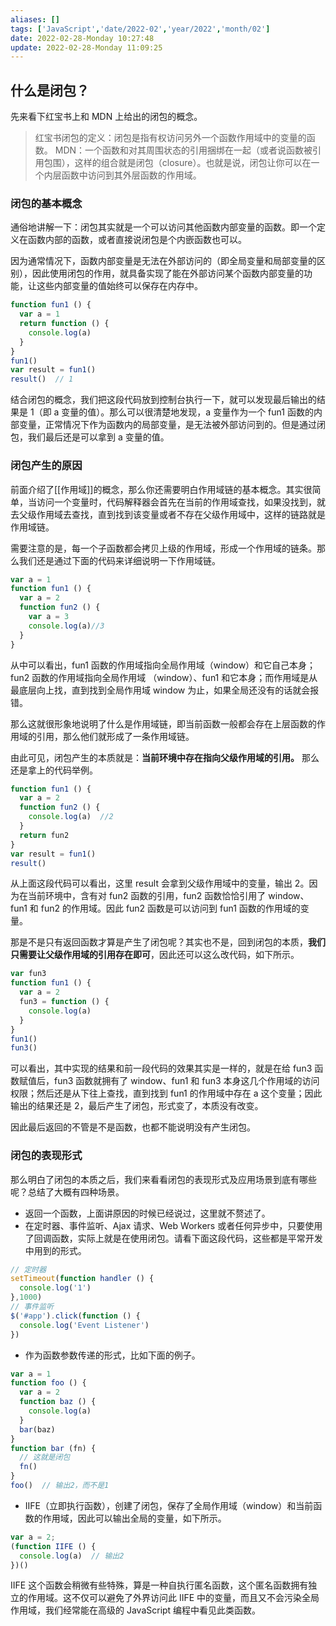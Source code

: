 ```yaml
---
aliases: []
tags: ['JavaScript','date/2022-02','year/2022','month/02']
date: 2022-02-28-Monday 10:27:48
update: 2022-02-28-Monday 11:09:25
---
```


## 什么是闭包？

先来看下红宝书上和 MDN 上给出的闭包的概念。

>红宝书闭包的定义：闭包是指有权访问另外一个函数作用域中的变量的函数。
>MDN：一个函数和对其周围状态的引用捆绑在一起（或者说函数被引用包围），这样的组合就是闭包（closure）。也就是说，闭包让你可以在一个内层函数中访问到其外层函数的作用域。

### 闭包的基本概念

通俗地讲解一下：闭包其实就是一个可以访问其他函数内部变量的函数。即一个定义在函数内部的函数，或者直接说闭包是个内嵌函数也可以。

因为通常情况下，函数内部变量是无法在外部访问的（即全局变量和局部变量的区别），因此使用闭包的作用，就具备实现了能在外部访问某个函数内部变量的功能，让这些内部变量的值始终可以保存在内存中。

```js
function fun1 () {
  var a = 1
  return function () {
    console.log(a)
  }
}
fun1()
var result = fun1()
result()  // 1
```

结合闭包的概念，我们把这段代码放到控制台执行一下，就可以发现最后输出的结果是 1（即 a 变量的值）。那么可以很清楚地发现，a 变量作为一个 fun1 函数的内部变量，正常情况下作为函数内的局部变量，是无法被外部访问到的。但是通过闭包，我们最后还是可以拿到 a 变量的值。

### 闭包产生的原因

前面介绍了[[作用域]]的概念，那么你还需要明白作用域链的基本概念。其实很简单，当访问一个变量时，代码解释器会首先在当前的作用域查找，如果没找到，就去父级作用域去查找，直到找到该变量或者不存在父级作用域中，这样的链路就是作用域链。

需要注意的是，每一个子函数都会拷贝上级的作用域，形成一个作用域的链条。那么我们还是通过下面的代码来详细说明一下作用域链。

```js
var a = 1
function fun1 () {
  var a = 2
  function fun2 () {
    var a = 3
    console.log(a)//3
  }
}
```

从中可以看出，fun1 函数的作用域指向全局作用域（window）和它自己本身；fun2 函数的作用域指向全局作用域 （window）、fun1 和它本身；而作用域是从最底层向上找，直到找到全局作用域 window 为止，如果全局还没有的话就会报错。

那么这就很形象地说明了什么是作用域链，即当前函数一般都会存在上层函数的作用域的引用，那么他们就形成了一条作用域链。

由此可见，闭包产生的本质就是：**当前环境中存在指向父级作用域的引用。** 那么还是拿上的代码举例。

```js
function fun1 () {
  var a = 2
  function fun2 () {
    console.log(a)  //2
  }
  return fun2
}
var result = fun1()
result()
```

从上面这段代码可以看出，这里 result 会拿到父级作用域中的变量，输出 2。因为在当前环境中，含有对 fun2 函数的引用，fun2 函数恰恰引用了 window、fun1 和 fun2 的作用域。因此 fun2 函数是可以访问到 fun1 函数的作用域的变量。

那是不是只有返回函数才算是产生了闭包呢？其实也不是，回到闭包的本质，**我们只需要让父级作用域的引用存在即可**，因此还可以这么改代码，如下所示。

```js
var fun3
function fun1 () {
  var a = 2
  fun3 = function () {
    console.log(a)
  }
}
fun1()
fun3()
```

可以看出，其中实现的结果和前一段代码的效果其实是一样的，就是在给 fun3 函数赋值后，fun3 函数就拥有了 window、fun1 和 fun3 本身这几个作用域的访问权限；然后还是从下往上查找，直到找到 fun1 的作用域中存在 a 这个变量；因此输出的结果还是 2，最后产生了闭包，形式变了，本质没有改变。

因此最后返回的不管是不是函数，也都不能说明没有产生闭包。

### 闭包的表现形式

那么明白了闭包的本质之后，我们来看看闭包的表现形式及应用场景到底有哪些呢？总结了大概有四种场景。

- 返回一个函数，上面讲原因的时候已经说过，这里就不赘述了。
- 在定时器、事件监听、Ajax 请求、Web Workers 或者任何异步中，只要使用了回调函数，实际上就是在使用闭包。请看下面这段代码，这些都是平常开发中用到的形式。

```js
// 定时器
setTimeout(function handler () {
  console.log('1')
},1000)
// 事件监听
$('#app').click(function () {
  console.log('Event Listener')
})
```

- 作为函数参数传递的形式，比如下面的例子。

```js
var a = 1
function foo () {
  var a = 2
  function baz () {
    console.log(a)
  }
  bar(baz)
}
function bar (fn) {
  // 这就是闭包
  fn()
}
foo()  // 输出2，而不是1
```

- IIFE（立即执行函数），创建了闭包，保存了全局作用域（window）和当前函数的作用域，因此可以输出全局的变量，如下所示。

```js
var a = 2;
(function IIFE () {
  console.log(a)  // 输出2
})()
```

IIFE 这个函数会稍微有些特殊，算是一种自执行匿名函数，这个匿名函数拥有独立的作用域。这不仅可以避免了外界访问此 IIFE 中的变量，而且又不会污染全局作用域，我们经常能在高级的 JavaScript 编程中看见此类函数。
